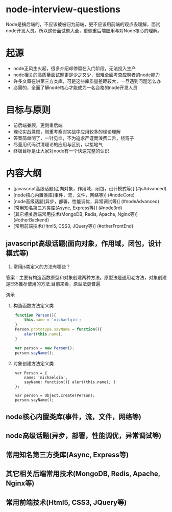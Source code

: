 # node-interview-questions
Node是搞后端的，不应该被被归为前端，更不应该用前端的观点去理解，面试node开发人员。所以这份面试题大全，更侧重后端应用与对Node核心的理解。

# 起源
- node正风生火起，很多介绍却停留在入门阶段，无法投入生产
- node相关的高质量面试题更是少之又少，很难全面考查应聘者的node能力
- 许多文章在讲第三方类库，可是这些库质量差距较大，一旦遇到问题怎么办
- 必需的，全面了解node核心才能成为一名合格的node开发人员

# 目标与原则
- 前后端兼顾，更侧重后端
- 理论实战兼顾，侧重考察对实战中应用较多的理论理解
- 答案简单明了，一针见血，不为追求严谨而浪费口舌，绕弯子
- 尽量用代码讲清理论的应用与区别，以接地气
- 终极目标是让大家对node有一个快速完整的认识

# 内容大纲
- [javascript高级话题(面向对象，作用域，闭包，设计模式等)] (#jsAdvanced)
- [node核心内置类库(事件，流，文件，网络等)] (#nodeCore)
- [node高级话题(异步，部署，性能调优，异常调试等)] (#nodeAdvanced)
- [常用知名第三方类库(Async, Express等)] (#node3rd)
- [其它相关后端常用技术(MongoDB, Redis, Apache, Nginx等)] (#otherBackend)
- [常用前端技术(Html5, CSS3, JQuery等)] (#otherFrontEnd)

## <a name="jsAdvanced">javascript高级话题(面向对象，作用域，闭包，设计模式等)</a>
1. 常用js类定义的方法有哪些？  

答案：主要有构造函数原型和对象创建两种方法。原型法是通用老方法，对象创建是ES5推荐使用的方法.目前来看，原型法更普遍.  

演示  

1) 构造函数方法定义类  

```javascript
	function Person(){
		this.name = 'michaelqin';
	}
	Person.prototype.sayName = function(){
		alert(this.name);
	}

	var person = new Person();
	person.sayName();
```
2) 对象创建方法定义类  

```
	var Person = {
		name: 'michaelqin',
		sayName: function(){ alert(this.name); }
	};

	var person = Object.create(Person);
	person.sayName();
```

## <a name="nodeCore">node核心内置类库(事件，流，文件，网络等)</a>

## <a name="nodeAdvanced">node高级话题(异步，部署，性能调优，异常调试等)</a>

## <a name="node3rd">常用知名第三方类库(Async, Express等)</a>

## <a name="otherBackend">其它相关后端常用技术(MongoDB, Redis, Apache, Nginx等)</a>

## <a name="otherFrontEnd">常用前端技术(Html5, CSS3, JQuery等)</a>

